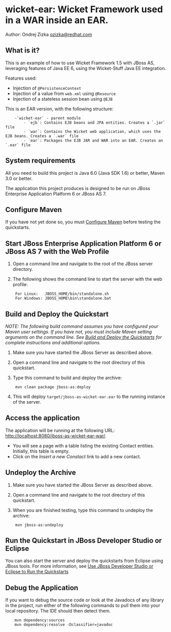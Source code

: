 wicket-ear: Wicket Framework used in a WAR inside an EAR.
=========================================================

Author: Ondrej Zizka <ozizka@redhat.com>

What is it?
-----------

This is an example of how to use Wicket Framework 1.5 with JBoss AS, leveraging features of Java EE 6, using the Wicket-Stuff Java EE integration.

Features used:

* Injection of `@PersistenceContext`
* Injection of a value from `web.xml` using `@Resource`
* Injection of a stateless session bean using `@EJB`

This is an EAR version, with the following structure:

        -`wicket-ear` - parent module
            - `ejb`: Contains EJB beans and JPA entities. Creates a `.jar` file
            - `war`: Contains the Wicket web application, which uses the EJB beans. Creates a `.war` file
            - `ear`: Packages the EJB JAR and WAR into an EAR. Creates an `.ear` file


System requirements
-------------------

All you need to build this project is Java 6.0 (Java SDK 1.6) or better, Maven 3.0 or better.

The application this project produces is designed to be run on JBoss Enterprise Application Platform 6 or JBoss AS 7. 

 
Configure Maven
---------------

If you have not yet done so, you must [Configure Maven](../README.md#mavenconfiguration) before testing the quickstarts.


Start JBoss Enterprise Application Platform 6 or JBoss AS 7 with the Web Profile
-------------------------

1. Open a command line and navigate to the root of the JBoss server directory.
2. The following shows the command line to start the server with the web profile:

        For Linux:   JBOSS_HOME/bin/standalone.sh
        For Windows: JBOSS_HOME\bin\standalone.bat


Build and Deploy the Quickstart
-------------------------

_NOTE: The following build command assumes you have configured your Maven user settings. If you have not, you must include Maven setting arguments on the command line. See [Build and Deploy the Quickstarts](../README.md#buildanddeploy) for complete instructions and additional options._

1. Make sure you have started the JBoss Server as described above.
2. Open a command line and navigate to the root directory of this quickstart.
3. Type this command to build and deploy the archive:

        mvn clean package jboss-as:deploy

4. This will deploy `target/jboss-as-wicket-ear.ear` to the running instance of the server.


Access the application 
----------------------

The application will be running at the following URL: <http://localhost:8080/jboss-as-wicket-ear-war/>.

 * You will see a page with a table listing the existing Contact entities. Initially, this table is empty.
 * Click on the _Insert a new Constact_ link to add a new contact.


Undeploy the Archive
--------------------

1. Make sure you have started the JBoss Server as described above.
2. Open a command line and navigate to the root directory of this quickstart.
3. When you are finished testing, type this command to undeploy the archive:

        mvn jboss-as:undeploy


Run the Quickstart in JBoss Developer Studio or Eclipse
-------------------------------------
You can also start the server and deploy the quickstarts from Eclipse using JBoss tools. For more information, see [Use JBoss Developer Studio or Eclipse to Run the Quickstarts](../README.md#useeclipse) 


Debug the Application
---------------------

If you want to debug the source code or look at the Javadocs of any library in the project, run either of the following commands to pull them into your local repository. The IDE should then detect them.

        mvn dependency:sources
        mvn dependency:resolve -Dclassifier=javadoc
